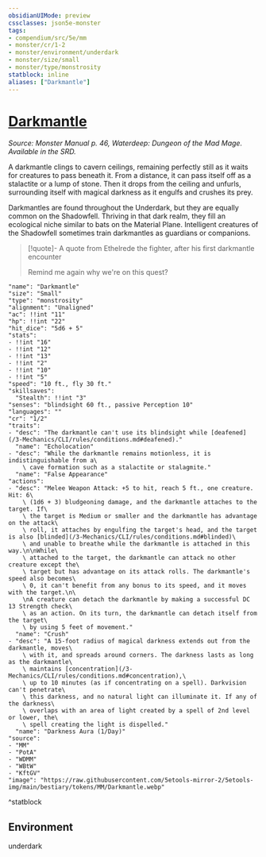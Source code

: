 ```yaml
---
obsidianUIMode: preview
cssclasses: json5e-monster
tags:
- compendium/src/5e/mm
- monster/cr/1-2
- monster/environment/underdark
- monster/size/small
- monster/type/monstrosity
statblock: inline
aliases: ["Darkmantle"]
---
```

# [Darkmantle](3-Mechanics\CLI\bestiary\monstrosity/darkmantle.md)
*Source: Monster Manual p. 46, Waterdeep: Dungeon of the Mad Mage. Available in the SRD.*  

A darkmantle clings to cavern ceilings, remaining perfectly still as it waits for creatures to pass beneath it. From a distance, it can pass itself off as a stalactite or a lump of stone. Then it drops from the ceiling and unfurls, surrounding itself with magical darkness as it engulfs and crushes its prey.

Darkmantles are found throughout the Underdark, but they are equally common on the Shadowfell. Thriving in that dark realm, they fill an ecological niche similar to bats on the Material Plane. Intelligent creatures of the Shadowfell sometimes train darkmantles as guardians or companions.

> [!quote]- A quote from Ethelrede the fighter, after his first darkmantle encounter  
> 
> Remind me again why we're on this quest?


```statblock
"name": "Darkmantle"
"size": "Small"
"type": "monstrosity"
"alignment": "Unaligned"
"ac": !!int "11"
"hp": !!int "22"
"hit_dice": "5d6 + 5"
"stats":
- !!int "16"
- !!int "12"
- !!int "13"
- !!int "2"
- !!int "10"
- !!int "5"
"speed": "10 ft., fly 30 ft."
"skillsaves":
  "Stealth": !!int "3"
"senses": "blindsight 60 ft., passive Perception 10"
"languages": ""
"cr": "1/2"
"traits":
- "desc": "The darkmantle can't use its blindsight while [deafened](/3-Mechanics/CLI/rules/conditions.md#deafened)."
  "name": "Echolocation"
- "desc": "While the darkmantle remains motionless, it is indistinguishable from a\
    \ cave formation such as a stalactite or stalagmite."
  "name": "False Appearance"
"actions":
- "desc": "Melee Weapon Attack: +5 to hit, reach 5 ft., one creature. Hit: 6\
    \ (1d6 + 3) bludgeoning damage, and the darkmantle attaches to the target. If\
    \ the target is Medium or smaller and the darkmantle has advantage on the attack\
    \ roll, it attaches by engulfing the target's head, and the target is also [blinded](/3-Mechanics/CLI/rules/conditions.md#blinded)\
    \ and unable to breathe while the darkmantle is attached in this way.\n\nWhile\
    \ attached to the target, the darkmantle can attack no other creature except the\
    \ target but has advantage on its attack rolls. The darkmantle's speed also becomes\
    \ 0, it can't benefit from any bonus to its speed, and it moves with the target.\n\
    \nA creature can detach the darkmantle by making a successful DC 13 Strength check\
    \ as an action. On its turn, the darkmantle can detach itself from the target\
    \ by using 5 feet of movement."
  "name": "Crush"
- "desc": "A 15-foot radius of magical darkness extends out from the darkmantle, moves\
    \ with it, and spreads around corners. The darkness lasts as long as the darkmantle\
    \ maintains [concentration](/3-Mechanics/CLI/rules/conditions.md#concentration),\
    \ up to 10 minutes (as if concentrating on a spell). Darkvision can't penetrate\
    \ this darkness, and no natural light can illuminate it. If any of the darkness\
    \ overlaps with an area of light created by a spell of 2nd level or lower, the\
    \ spell creating the light is dispelled."
  "name": "Darkness Aura (1/Day)"
"source":
- "MM"
- "PotA"
- "WDMM"
- "WBtW"
- "KftGV"
"image": "https://raw.githubusercontent.com/5etools-mirror-2/5etools-img/main/bestiary/tokens/MM/Darkmantle.webp"
```
^statblock

## Environment

underdark